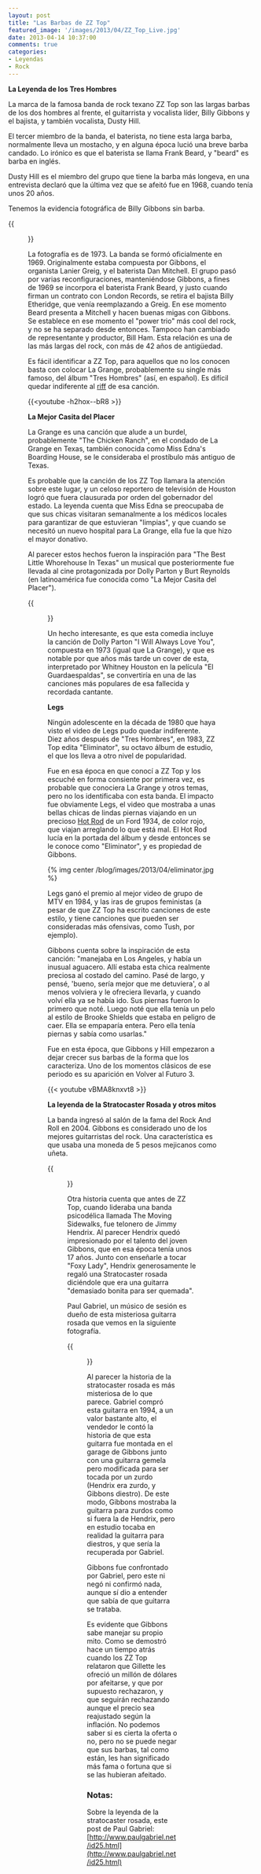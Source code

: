 ```yaml
---
layout: post
title: "Las Barbas de ZZ Top"
featured_image: '/images/2013/04/ZZ_Top_Live.jpg'
date: 2013-04-14 10:37:00
comments: true
categories: 
- Leyendas
- Rock
---
```

**La Leyenda de los Tres Hombres**

La marca de la famosa banda de rock texano ZZ Top son las largas barbas de los dos hombres al frente, el guitarrista y vocalista líder, Billy Gibbons y el bajista, y también vocalista, Dusty Hill.

El tercer miembro de la banda, el baterista, no tiene esta larga barba, normalmente lleva un mostacho, y en alguna época lució una breve barba candado. Lo irónico es que el baterista se llama  Frank Beard, y "beard" es barba en inglés.

<!-- more -->

Dusty Hill es el miembro del grupo que tiene la barba más longeva, en una entrevista declaró que la última vez que se afeitó fue en 1968, cuando tenía unos 20 años.

Tenemos la evidencia fotográfica de Billy Gibbons sin barba.

{{<figure src="/images/2013/04/zz-wob.jpg">}}


La fotografía es de 1973. La banda se formó oficialmente en 1969. Originalmente estaba compuesta por Gibbons, el organista Lanier Greig, y el baterista Dan Mitchell. El grupo pasó por varias reconfiguraciones, manteniéndose Gibbons, a fines de 1969 se incorpora el baterista Frank Beard, y justo cuando firman un contrato con London Records, se retira el bajista Billy Etheridge, que venía reemplazando a Greig. En ese momento Beard presenta a Mitchell y hacen buenas migas con Gibbons. Se establece en ese momento el "power trio" más cool del rock, y no se ha separado desde entonces. Tampoco han cambiado de representante y productor, Bill Ham. Esta relación es una de las más largas del rock, con más de 42 años de antigüedad.

Es fácil identificar a ZZ Top, para aquellos que no los conocen basta con colocar La Grange, probablemente su single más famoso,  del álbum "Tres Hombres" (así, en español). Es difícil quedar indiferente al [riff](http://es.wikipedia.org/wiki/Riff) de esa canción. 

{{<youtube -h2hox--bR8 >}}

**La Mejor Casita del Placer**

La Grange es una canción que alude a un burdel, probablemente "The Chicken Ranch", en el condado de La Grange en Texas, también conocida como Miss Edna's Boarding House, se le consideraba el prostíbulo más antiguo de Texas. 

Es probable que la canción de los ZZ Top llamara la atención sobre este lugar, y un celoso reportero de televisión de Houston logró que fuera clausurada por orden del gobernador del estado. La leyenda cuenta que Miss Edna se preocupaba de que sus chicas visitaran semanalmente a los médicos locales para garantizar de que estuvieran "limpias", y que cuando se necesitó un nuevo hospital para La Grange, ella fue la que hizo el mayor donativo.
 
Al parecer estos hechos fueron la inspiración para  "The Best Little Whorehouse In Texas" un musical que posteriormente fue llevada al cine protagonizada por Dolly Parton y Burt Reynolds (en latinoamérica fue conocida como "La Mejor Casita del Placer").

{{<figure src="/images/2013/04/afiche-la-mejor-casita-de-placer-1982.jpg">}}

Un hecho interesante, es que esta comedia incluye la canción de Dolly Parton "I Will Always Love You", compuesta en 1973 (igual que La Grange), y que es notable por que años más tarde un cover de esta, interpretado por Whitney Houston en la película "El Guardaespaldas", se convertiría en una de las canciones más populares de esa fallecida y recordada cantante.

**Legs**

Ningún adolescente en la década de 1980 que haya visto el video de Legs pudo quedar indiferente. Diez años después de "Tres Hombres", en 1983, ZZ Top edita "Eliminator", su octavo álbum de estudio,  el que los lleva a otro nivel de popularidad. 

Fue en esa época en que conocí a ZZ Top y los escuché en forma consiente por primera vez, es probable que conociera La Grange y otros temas, pero no los identificaba con esta banda. El impacto fue obviamente Legs, el video que mostraba a unas bellas chicas de lindas piernas viajando en un precioso [Hot Rod](http://www.lnds.net/blog/2006/11/hot-rods.html) de un Ford 1934, de color rojo, que viajan arreglando lo que está mal. El Hot Rod lucía en la portada del álbum y desde entonces se le conoce como "Eliminator", y es propiedad de Gibbons.

{% img center /blog/images/2013/04/eliminator.jpg %}

Legs ganó el premio al mejor video de grupo de MTV en 1984, y las iras de grupos feministas (a pesar de que ZZ Top ha escrito canciones de este estilo, y tiene canciones que pueden ser consideradas más ofensivas, como Tush, por ejemplo). 

Gibbons cuenta sobre la inspiración de esta canción: "manejaba en Los Angeles, y había un inusual aguacero. Allí estaba esta chica realmente preciosa al costado del camino. Pasé de largo, y pensé, 'bueno, sería mejor que me detuviera', o al menos volviera y le ofreciera llevarla, y cuando volví ella ya se había ido. Sus piernas fueron lo primero que noté. Luego noté que ella tenía un pelo al estilo de Brooke Shields que estaba en peligro de caer. Ella se empaparía entera. Pero ella tenía piernas y sabía como usarlas."

Fue en esta época, que Gibbons y Hill empezaron a dejar crecer sus barbas de la forma que los caracteriza. Uno de los momentos clásicos de ese periodo es su aparición en Volver al Futuro 3.

{{< youtube vBMA8knxvt8 >}}

**La leyenda de la Stratocaster Rosada y otros mitos**

La banda ingresó al salón de la fama del Rock And Roll en 2004.
Gibbons es considerado uno de los mejores guitarristas del rock.  Una característica es que usaba una moneda de 5 pesos mejicanos como uñeta.

{{<figure src="/images/2013/04/guitar-pick-gibbons.jpg" >}}

Otra historia cuenta que antes de ZZ Top, cuando lideraba una banda psicodélica llamada The Moving Sidewalks, fue telonero de Jimmy Hendrix. Al parecer Hendrix quedó impresionado por el talento del joven Gibbons, que en esa época tenía unos 17 años. Junto con enseñarle a tocar "Foxy Lady", Hendrix generosamente le regaló una Stratocaster rosada diciéndole que era una guitarra "demasiado bonita para ser quemada".

Paul Gabriel, un músico de sesión es dueño de esta misteriosa guitarra rosada que vemos en la siguiente fotografía.

{{<figure src="/images/2013/04/pink-stratocaster.jpg" >}}

Al parecer la historia de la stratocaster rosada es más misteriosa de lo que parece. Gabriel compró esta guitarra en 1994, a un valor bastante alto, el vendedor le contó la historia de que esta guitarra fue montada en el garage de Gibbons junto con una guitarra gemela pero modificada para ser tocada por un zurdo (Hendrix era zurdo, y Gibbons diestro). De este modo, Gibbons mostraba la guitarra para zurdos como si fuera la de Hendrix, pero en estudio tocaba en realidad la guitarra para diestros, y que sería la recuperada por Gabriel. 

Gibbons fue confrontado por Gabriel, pero este ni negó ni confirmó nada, aunque sí dio a entender que sabía de que guitarra se trataba.

Es evidente que Gibbons sabe manejar su propio mito. Como se demostró hace un tiempo atrás cuando los ZZ Top relataron que Gillette les ofreció un millón de dólares por afeitarse, y que por supuesto rechazaron, y que seguirán rechazando aunque el precio sea reajustado según la inflación. No podemos saber si es cierta la oferta o no, pero no se puede negar que sus barbas, tal como están, les han significado más fama o fortuna que si se las hubieran afeitado.

### Notas:

Sobre la leyenda de la stratocaster rosada, este post de Paul Gabriel: [http://www.paulgabriel.net/id25.html](http://www.paulgabriel.net/id25.html)